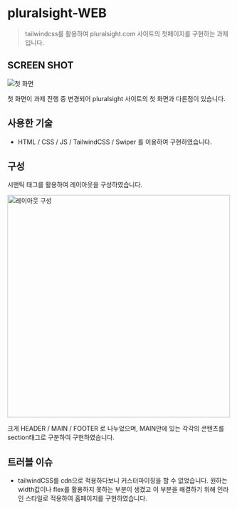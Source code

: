 # pluralsight-WEB
> tailwindcss를 활용하여 pluralsight.com 사이트의 첫페이지를 구현하는 과제입니다.

## SCREEN SHOT
<img src="https://user-images.githubusercontent.com/37858979/118426491-43cb0f00-b706-11eb-9cda-5dd9c8a623b3.PNG" alt="첫 화면">

첫 화면이 과제 진행 중 변경되어 pluralsight 사이트의 첫 화면과 다른점이 있습니다.


## 사용한 기술
- HTML / CSS / JS / TailwindCSS / Swiper 를 이용하여 구현하였습니다.

## 구성
시맨틱 태그를 활용하여 레이아웃을 구성하였습니다.

<img src="https://user-images.githubusercontent.com/37858979/118428601-c3f37380-b70a-11eb-863c-2aa078601bc0.png" alt="레이아웃 구성" width="500">

크게 HEADER / MAIN / FOOTER 로 나누었으며,
MAIN안에 있는 각각의 콘텐츠를 section태그로 구분하여 구현하였습니다.

## 트러블 이슈
- tailwindCSS를 cdn으로 적용하다보니 커스터마이징을 할 수 없었습니다. 원하는 width값이나 flex를 활용하지 못하는 부분이 생겼고 이 부분을 해결하기 위해 인라인 스타일로 적용하여 홈페이지를 구현하였습니다.

